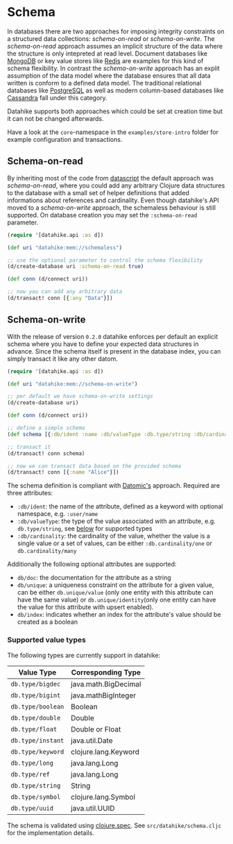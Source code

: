 # Schema
In databases there are two approaches for imposing integrity constraints on a 
structured data collections: *schema-on-read* or *schema-on-write*. 
The *schema-on-read* approach assumes an implicit structure of the data where
the structure is only intepreted at read level. Document databases like 
[MongoDB](https://www.mongodb.com/) or key value stores like 
[Redis](https://redis.io/) are examples for this kind of schema flexibility. In
contrast the *schema-on-write* approach has an explit assumption of the data 
model where the database ensures that all data written is conform to a defined 
data model. The traditional relational databases like 
[PostgreSQL](https://www.postgresql.org/) as well as modern column-based 
databases like [Cassandra](https://cassandra.apache.org/) fall under this 
category.

Datahike supports both approaches which could be set at creation time but it can
not be changed afterwards.

Have a look at the `core`-namespace in the `examples/store-intro` folder for
example configuration and transactions. 

## Schema-on-read
By inheriting most of the code from
[datascript](https://github.com/tonsky/datascript) the default approach was
*schema-on-read*, where you could add any arbitrary Clojure data structures to
the database with a small set of helper definitions that added informations
about references and cardinality. Even though datahike's API moved to a
*schema-on-write* approach, the schemaless behaviour is still supported. On
database creation you may set the `:schema-on-read` parameter.

```clojure
(require '[datahike.api :as d])

(def uri "datahike:mem://schemaless")

;; use the optional parameter to control the schema flexibility
(d/create-database uri :schema-on-read true)

(def conn (d/connect uri))

;; now you can add any arbitrary data
(d/transact! conn [{:any "Data"}])
```


## Schema-on-write
With the release of version `0.2.0` datahike enforces per default an explicit
schema where you have to define your expected data structures in advance. Since
the schema itself is present in the database index, you can simply transact it
like any other datom.

```clojure
(require '[datahike.api :as d])

(def uri "datahike:mem://schema-on-write")

;; per default we have schema-on-write settings
(d/create-database uri)

(def conn (d/connect uri))

;; define a simple schema
(def schema [{:db/ident :name :db/valueType :db.type/string :db/cardinality :db.cardinality/one}])

;; transact it
(d/transact! conn schema)

;; now we can transact data based on the provided schema
(d/transact! conn [{:name "Alice"}])
```

The schema definition is compliant with
[Datomic's](https://docs.datomic.com/on-prem/schema.html) approach. Required are
three attributes: 
- `:db/ident`: the name of the attribute, defined as a keyword with optional
  namespace, e.g. `:user/name`
- `:db/valueType`: the type of the value associated with an attribute, e.g. `db.type/string`, see
  [below](#supported-value-types) for supported types
- `:db/cardinality`: the cardinality of the value, whether the value is a single
  value or a set of values, can be either `:db.cardinality/one` or `db.cardinality/many`

Additionally the following optional attributes are supported:
- `db/doc`: the documentation for the attribute as a string
- `db/unique`: a uniqueness constraint on the attribute for a given value, can
  be either `db.unique/value` (only one entity with this attribute can have the same value) or `db.unique/identity`(only one entity can have
  the value for this attribute with upsert enabled).
- `db/index`: indicates whether an index for the attribute's value should be
  created as a boolean

### Supported value types
The following types are currently support in datahike:

| Value Type | Corresponding Type |
| --- | --- |
| `db.type/bigdec` | java.math.BigDecimal | 
| `db.type/bigint` | java.mathBigInteger |
| `db.type/boolean` | Boolean |
| `db.type/double` | Double |
| `db.type/float` | Double or Float |
| `db.type/instant` | java.util.Date |
| `db.type/keyword` | clojure.lang.Keyword |
| `db.type/long` | java.lang.Long|
| `db.type/ref` | java.lang.Long |
| `db.type/string` | String |
| `db.type/symbol` | clojure.lang.Symbol |
| `db.type/uuid` | java.util.UUID |

The schema is validated using [clojure.spec](https://clojure.org/guides/spec).
See `src/datahike/schema.cljc` for the implementation details.

